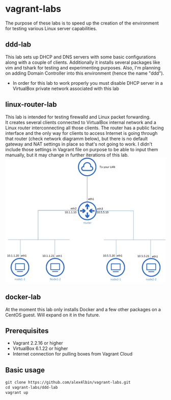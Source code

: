 # vagrant-labs

The purpose of these labs is to speed up the creation of the environment for testing various Linux server capabilities.

## ddd-lab

This lab sets up DHCP and DNS servers with some basic configurations along with a couple of clients. Additionally it installs several packages like vim and tshark for testing and experimenting purposes.
Also, I'm planning on adding Domain Controller into this environment (hence the name "ddd").

* In order for this lab to work properly you must disable DHCP server in a VirtualBox private network associated with this lab

## linux-router-lab

This lab is intended for testing firewalld and Linux packet forwarding.  
It creates several clients connected to VirtualBox internal network and a Linux router interconnecting all those clients. The router has a public facing interface and the only way for clients to access Internet is going through that router (check network diagramm below), but there is no default gateway and NAT settings in place so that's not going to work. I didn't include those settings in Vagrant file on purpose to be able to input them manually, but it may change in further iterations of this lab.
![diagramm](images/lr-diagramm.png)

## docker-lab

At the moment this lab only installs Docker and a few other packages on a CentOS guest. Will expand on it in the future.

## Prerequisites

* Vagrant 2.2.16 or higher
* VirtualBox 6.1.22 or higher
* Internet connection for pulling boxes from Vagrant Cloud

## Basic usage

```
git clone https://github.com/alex4lbin/vagrant-labs.git
cd vagrant-labs/ddd-lab
vagrant up
```
